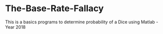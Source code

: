 # The-Base-Rate-Fallacy
This is a basics programs to determine probability of a Dice using Matlab -Year 2018
